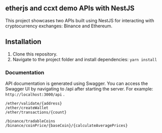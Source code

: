##  etherjs and ccxt demo APIs with NestJS

This project showcases two APIs built using NestJS for interacting with cryptocurrency exchanges: Binance and Ethereum.

## Installation

1. Clone this repository.
2. Navigate to the project folder and install dependencies: `yarn install`


### Documentation
API documentation is generated using Swagger. You can access the Swagger UI by navigating to /api after starting the server. For example: `http://localhost:3000/api` .

`/ether/validate/{address}` \
`/ether/createWallet` \
`/ether/transactions/{count}` 

`/binance/tradableCoins` \
`/binance/coinPrice/{baseCoin}/{calculateAveragePrices}` 